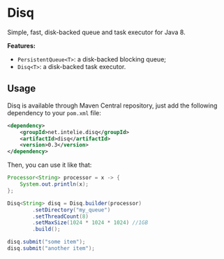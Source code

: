 # Disq

Simple, fast, disk-backed queue and task executor for Java 8.

**Features:**
* `PersistentQueue<T>`: a disk-backed blocking queue;
* `Disq<T>`: a disk-backed task executor.

## Usage

Disq is available through Maven Central repository, just add the following
dependency to your `pom.xml` file:

```xml
<dependency>
    <groupId>net.intelie.disq</groupId>
    <artifactId>disq</artifactId>
    <version>0.3</version>
</dependency>
```

Then, you can use it like that:

```java
Processor<String> processor = x -> {
    System.out.println(x);
};

Disq<String> disq = Disq.builder(processor)
        .setDirectory("my_queue")
        .setThreadCount(8)
        .setMaxSize(1024 * 1024 * 1024) //1GB
        .build();

disq.submit("some item");
disq.submit("another item");
```
